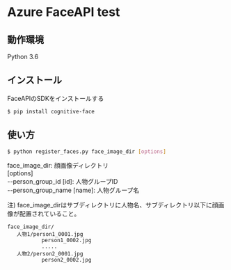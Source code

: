 # Azure FaceAPI test

## 動作環境
Python 3.6

## インストール
FaceAPIのSDKをインストールする
``` bash
$ pip install cognitive-face
```

## 使い方
``` bash
$ python register_faces.py face_image_dir [options]
```
face_image_dir: 顔画像ディレクトリ  
[options]  
--person_group_id [id]: 人物グループID  
--person_group_name [name]: 人物グループ名  

注) face_image_dirはサブディレクトリに人物名、サブディレクトリ以下に顔画像が配置されていること。
```
face_image_dir/
   人物1/person1_0001.jpg
           person1_0002.jpg
           .....
   人物2/person2_0001.jpg
           person2_0002.jpg
```
